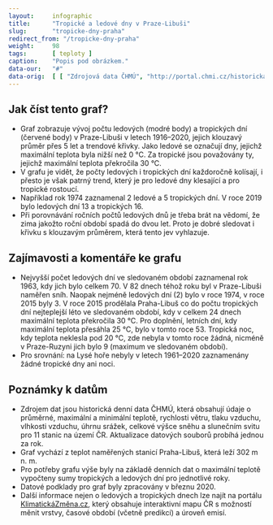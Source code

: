 ```yaml
---
layout:     infographic
title:      "Tropické a ledové dny v Praze-Libuši"
slug:       "tropicke-dny-praha"
redirect_from: "/tropicke-dny-praha"
weight:     98
tags:       [ teploty ]
caption:    "Popis pod obrázkem."
data-our:   "#"
data-orig:	[ [ "Zdrojová data ČHMÚ", "http://portal.chmi.cz/historicka-data/pocasi/denni-data" ] ]
---
```


## Jak číst tento graf?
* Graf zobrazuje vývoj počtu ledových (modré body) a tropických dní (červené body) v Praze-Libuši v letech 1916–2020, jejich klouzavý průměr přes 5 let a trendové křivky. Jako ledové se označují dny, jejichž maximální teplota byla nižší než 0 °C. Za tropické jsou považovány ty, jejichž maximální teplota překročila 30 °C.
* V grafu je vidět, že počty ledových i tropických dní každoročně kolísají, i přesto je však patrný trend, který je pro ledové dny klesající a pro tropické rostoucí.
* Například rok 1974 zaznamenal 2 ledové a 5 tropických dní. V roce 2019 bylo ledových dní 13 a tropických 16.
* Při porovnávání ročních počtů ledových dnů je třeba brát na vědomí, že zima jakožto roční období spadá do dvou let. Proto je dobré sledovat i křivku s klouzavým průměrem, která tento jev vyhlazuje.

## Zajímavosti a komentáře ke grafu
* Nejvyšší počet ledových dní ve sledovaném období zaznamenal rok 1963, kdy jich bylo celkem 70. V 82 dnech téhož roku byl v Praze-Libuši naměřen sníh. Naopak nejméně ledových dní (2) bylo v roce 1974, v roce 2015 byly 3. V roce 2015 prodělala Praha-Libuš co do počtu tropických dní nejteplejší léto ve sledovaném období, kdy v celkem 24 dnech maximální teplota překročila 30 °C. Pro doplnění, letních dní, kdy maximální teplota přesáhla 25 °C, bylo v tomto roce 53. Tropická noc, kdy teplota neklesla pod 20 °C, zde nebyla v tomto roce žádná, nicméně v Praze-Ruzyni jich bylo 9 (maximum ve sledovaném období).
* Pro srovnání: na Lysé hoře nebyly v letech 1961–2020 zaznamenány žádné tropické dny ani noci.

## Poznámky k datům
* Zdrojem dat jsou historická denní data <glossary id="chmu">ČHMÚ</glossary>, která obsahují údaje o průměrné, maximální a minimální teplotě, rychlosti větru, tlaku vzduchu, vlhkosti vzduchu, úhrnu srážek, celkové výšce sněhu a slunečním svitu pro 11 stanic na území ČR. Aktualizace datových souborů probíhá jednou za rok.
* Graf vychází z teplot naměřených stanicí Praha-Libuš, která leží 302 m n. m.
* Pro potřeby grafu výše byly na základě denních dat o maximální teplotě vypočteny sumy tropických a ledových dní pro jednotlivé roky.
* Datové podklady pro graf byly zpracovány v březnu 2020.
* Další informace nejen o ledových a tropických dnech lze najít na portálu [KlimatickáZměna.cz](https://www.klimatickazmena.cz/cs/), který obsahuje interaktivní mapu ČR s možností měnit vrstvy, časové období (včetně predikcí) a úroveň emisí.
